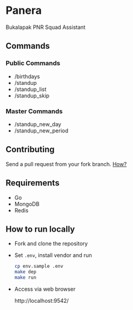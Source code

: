 # Panera

Bukalapak PNR Squad Assistant

## Commands

### Public Commands

- /birthdays
- /standup
- /standup_list
- /standup_skip

### Master Commands

- /standup_new_day
- /standup_new_period

## Contributing

Send a pull request from your fork branch. [How?](https://help.github.com/articles/creating-a-pull-request-from-a-fork)

## Requirements

- Go
- MongoDB
- Redis

## How to run locally

- Fork and clone the repository

- Set `.env`, install vendor and run

  ```sh
  cp env.sample .env
  make dep
  make run
  ```

- Access via web browser

  http://localhost:9542/
